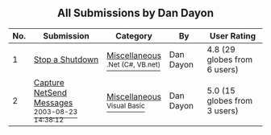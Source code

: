 ﻿<div align="center">

## All Submissions by Dan Dayon

</div>

No.  | Submission | Category | By   | User Rating
---- | ---------- | -------- | ---- | -----------
1 | [Stop a Shutdown<br />](https://github.com/Planet-Source-Code/dan-dayon-stop-a-shutdown__10-2275) | [Miscellaneous<br /><sup>.Net (C#, VB.net)</sup>](../ByCategory/miscellaneous__10-1.md) | Dan Dayon | 4.8 (29 globes from 6 users)
2 | [Capture NetSend Messages<br /><sup>2003-08-23 14:38:12</sup>](https://github.com/Planet-Source-Code/dan-dayon-capture-netsend-messages__1-47934) | [Miscellaneous<br /><sup>Visual Basic</sup>](../ByCategory/miscellaneous__1-1.md) | Dan Dayon | 5.0 (15 globes from 3 users)
